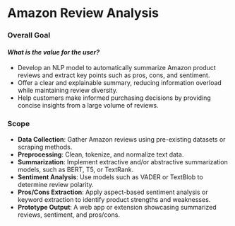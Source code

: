 # Amazon Review Analysis
### **Overall Goal**  
#### *What is the value for the user?*  
- Develop an NLP model to automatically summarize Amazon product reviews and extract key points such as pros, cons, and sentiment.  
- Offer a clear and explainable summary, reducing information overload while maintaining review diversity.  
- Help customers make informed purchasing decisions by providing concise insights from a large volume of reviews.  

### **Scope**  
- **Data Collection**: Gather Amazon reviews using pre-existing datasets or scraping methods.  
- **Preprocessing**: Clean, tokenize, and normalize text data.  
- **Summarization**: Implement extractive and/or abstractive summarization models, such as BERT, T5, or TextRank.  
- **Sentiment Analysis**: Use models such as VADER or TextBlob to determine review polarity.  
- **Pros/Cons Extraction**: Apply aspect-based sentiment analysis or keyword extraction to identify product strengths and weaknesses.  
- **Prototype Output**: A web app or extension showcasing summarized reviews, sentiment, and pros/cons.
